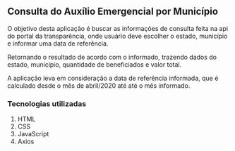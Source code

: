 <h2> Consulta do Auxílio Emergencial por Município</h2>

<p>O objetivo desta aplicação é buscar as informações de consulta feita na api do portal da transparência, onde usuário
deve escolher o estado, município e informar uma data de referência.</p>
<p>Retornando o resultado de acordo com o informado, trazendo dados do estado, município, quantidade de beneficiados e valor total.</p>
<p>A aplicação leva em consideração a data de referência informada, que é calculado desde o mês de abril/2020 até
até o mês informado.</p>

<h3>Tecnologias utilizadas</h3>

<ol>
    <li>HTML</li>
    <li>CSS</li>
    <li>JavaScript</li> 
    <li>Axios</li>   
</ol>
